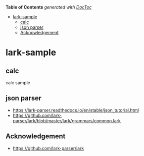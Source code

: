 <!-- START doctoc generated TOC please keep comment here to allow auto update -->
<!-- DON'T EDIT THIS SECTION, INSTEAD RE-RUN doctoc TO UPDATE -->
**Table of Contents**  *generated with [DocToc](https://github.com/thlorenz/doctoc)*

- [lark-sample](#lark-sample)
  - [calc](#calc)
  - [json parser](#json-parser)
  - [Acknowledgement](#acknowledgement)

<!-- END doctoc generated TOC please keep comment here to allow auto update -->

# lark-sample

## calc

calc sample

## json parser

- https://lark-parser.readthedocs.io/en/stable/json_tutorial.html
- https://github.com/lark-parser/lark/blob/master/lark/grammars/common.lark

## Acknowledgement

- https://github.com/lark-parser/lark
